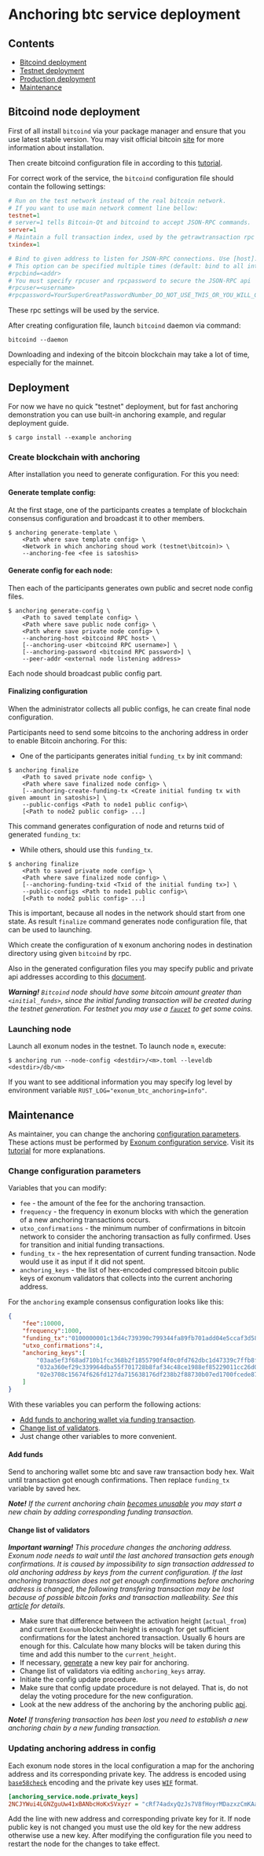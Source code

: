 # Anchoring btc service deployment

## Contents
* [Bitcoind deployment](#bitcoind-node-deployment)
* [Testnet deployment](#testnet-deployment)
* [Production deployment](#production-deployment)
* [Maintenance](#maintenance)

## Bitcoind node deployment

First of all install `bitcoind` via your package manager and ensure that you use latest stable version.
You may visit official bitcoin [site][bitcoin:install] for more information about installation.

Then create bitcoind configuration file in according to this [tutorial][bitcoin_wiki:configuration].

For correct work of the service, the `bitcoind` configuration file should contain the following settings:
```ini
# Run on the test network instead of the real bitcoin network.
# If you want to use main network comment line bellow:
testnet=1
# server=1 tells Bitcoin-Qt and bitcoind to accept JSON-RPC commands.
server=1
# Maintain a full transaction index, used by the getrawtransaction rpc call.
txindex=1

# Bind to given address to listen for JSON-RPC connections. Use [host]:port notation for IPv6.
# This option can be specified multiple times (default: bind to all interfaces)
#rpcbind=<addr>
# You must specify rpcuser and rpcpassword to secure the JSON-RPC api
#rpcuser=<username>
#rpcpassword=YourSuperGreatPasswordNumber_DO_NOT_USE_THIS_OR_YOU_WILL_GET_ROBBED_385593
```
These rpc settings will be used by the service.

After creating configuration file, launch `bitcoind` daemon via command:
```shell
bitcoind --daemon
```
Downloading and indexing of the bitcoin blockchain may take a lot of time, especially for the mainnet.

## Deployment

For now we have no quick "testnet" deployment, but for fast anchoring demonstration you can use built-in anchoring example, and regular deployment guide.
```shell
$ cargo install --example anchoring
```

### Create blockchain with anchoring
After installation you need to generate configuration.
For this you need:

#### Generate template config:
At the first stage, one of the participants creates a template of blockchain consensus configuration and broadcast it to other members.
```
$ anchoring generate-template \
    <Path where save template config> \
    <Network in which anchoring shoud work (testnet\bitcoin)> \
    --anchoring-fee <fee is satoshis>
```

#### Generate config for each node:
Then each of the participants generates own public and secret node config files.
```
$ anchoring generate-config \
    <Path to saved template config> \
    <Path where save public node config> \
    <Path where save private node config> \
    --anchoring-host <bitcoind RPC host> \
    [--anchoring-user <bitcoind RPC username>] \
    [--anchoring-password <bitcoind RPC password>] \
    --peer-addr <external node listening address>
```
Each node should broadcast public config part.
#### Finalizing configuration
When the administrator collects all public configs, he can create final node configuration.


Participants need to send some bitcoins to the anchoring address in order to enable Bitcoin anchoring.
For this:
 - One of the participants generates initial `funding_tx` by init command:
```
$ anchoring finalize
    <Path to saved private node config> \
    <Path where save finalized node config> \
    [--anchoring-create-funding-tx <Create initial funding tx with given amount in satoshis>] \
    --public-configs <Path to node1 public config>\
    [<Path to node2 public config> ...]
```
This command generates configuration of node and returns
txid of generated `funding_tx`:

 - While others, should use this `funding_tx`.
```
$ anchoring finalize
    <Path to saved private node config> \
    <Path where save finalized node config> \
    [--anchoring-funding-txid <Txid of the initial funding tx>] \
    --public-configs <Path to node1 public config>\
    [<Path to node2 public config> ...]
```
This is important, because all nodes in the network should start from one state.
As result `finalize` command generates node configuration file, that can be used to launching.

Which create the configuration of `N` exonum anchoring nodes in destination directory using given `bitcoind` by rpc.

Also in the generated configuration files you may specify public and private api addresses according to this [document][exonum:node_api].

***Warning!** `Bitcoind` node should have some bitcoin amount greater than `<initial_funds>`,
since the initial funding transaction will be created during the testnet generation.
For testnet you may use a [`faucet`][bitcoin:faucet] to get some coins.*

### Launching node

Launch all exonum nodes in the testnet. To launch node `m`, execute:
```
$ anchoring run --node-config <destdir>/<m>.toml --leveldb <destdir>/db/<m>
```

If you want to see additional information you may specify log level by environment variable `RUST_LOG="exonum_btc_anchoring=info"`.

## Maintenance

As maintainer, you can change the anchoring [configuration parameters](#change-configuration-parameters).
These actions must be performed by [Exonum configuration service][exonum:configuration_service].
Visit its [tutorial][exonum:configuration_tutorial] for more explanations.

### Change configuration parameters

Variables that you can modify:
 - `fee` - the amount of the fee for the anchoring transaction.
 - `frequency` - the frequency in exonum blocks with which the generation of a new anchoring transactions occurs.
 - `utxo_confirmations` - the minimum number of confirmations in bitcoin network to consider the anchoring transaction as fully confirmed. Uses for transition and initial funding transactions.
 - `funding_tx` - the hex representation of current funding transaction. Node would use it as input if it did not spent.
 - `anchoring_keys` - the list of hex-encoded compressed bitcoin public keys of exonum validators that collects into the current anchoring address.

For the `anchoring` example consensus configuration looks like this:
```json
{
    "fee":10000,
    "frequency":1000,
    "funding_tx":"0100000001c13d4c739390c799344fa89fb701add04e5ccaf3d580e4d4379c4b897e3a2266000000006b483045022100ff88211040a8a95a42ca8520749c1b2b4024ce07b3ed1b51da8bb90ef77dbe5d022034b34ef638d23ef0ea532e2c84a8816cb32021112d4bcf1457b4e2c149d1b83f01210250749a68b12a93c2cca6f86a9a9c9ba37f5191e85334c340856209a17cca349afeffffff0240420f000000000017a914180d8e6b0ad7f63177e943752c278294709425bd872908da0b000000001976a914dee9f9433b3f2d24cbd833f83a41e4c1235efa3f88acd6ac1000",
    "utxo_confirmations":4,
    "anchoring_keys":[
        "03aa5ef3f68ad710b1fcc368b2f1855790f4f0c0fd762dbc1d47339c7ffb8fe363",
        "032a360ef29c339964dba55f701728b8faf34c48ce1988ef85229011cc26d0472f",
        "02e3708c15674f626fd127da715638176df238b2f88730b07ed1700fcede872c25"
    ]
}
```

With these variables you can perform the following actions:
 - [Add funds to anchoring wallet via funding transaction](#add-funds).
 - [Change list of validators](#change-list-of-validators).
 - Just change other variables to more convenient.

#### Add funds

Send to anchoring wallet some btc and save raw transaction body hex. Wait until transaction got enough confirmations. Then replace `funding_tx` variable by saved hex.

***Note!** If the current anchoring chain [becomes unusable][exonum:anchoring_transfering] you may start a new chain by adding corresponding funding transaction.*

#### Change list of validators

***Important warning!** This procedure changes the anchoring address. Exonum node needs to wait until
the last anchored transaction gets enough confirmations. It is caused by impossibility to sign
transaction addressed to old anchoring address by keys from the current configuration. If the
last anchoring transaction does not get enough confirmations before anchoring address is changed,
the following transfering transaction may be lost because of possible bitcoin forks and
transaction malleability. See this [article][exonum:anchoring_transfering] for details.*

* Make sure that difference between the activation height (`actual_from`) and current `Exonum` blockchain height is enough for get sufficient confirmations for the latest anchored transaction. Usually 6 hours are enough for this.
Calculate how many blocks will be taken during this time and add this number to the `current_height`.
* If necessary, [generate](#generate-node-keys) a new key pair for anchoring.
* Change list of validators via editing `anchoring_keys` array.
* Initiate the config update procedure.
* Make sure that config update procedure is not delayed. That is, do not delay the voting procedure for the new configuration.
* Look at the new address of the anchoring by the anchoring public [api][exonum:anchoring_public_api].

***Note!** If transfering transaction has been lost you need to establish a new anchoring chain by a new funding transaction.*

### Updating anchoring address in config

Each exonum node stores in the local configuration a map for the anchoring address and its corresponding private key.
The address is encoded using [`base58check`][bitcoin:base58check] encoding and the private key uses [`WIF`][bitcoin:wif] format.
```ini
[anchoring_service.node.private_keys]
2NCJYWui4LGNZguUw41xBANbcHoKxSVxyzr = "cRf74adxyQzJs7V8fHoyrMDazxzCmKAan63Cfhf9i4KL69zRkdS2"
```
Add the line with new address and corresponding private key for it. If node public key is not changed you
must use the old key for the new address otherwise use a new key. After modifying the configuration file
you need to restart the node for the changes to take effect.

[bitcoin:install]: https://bitcoin.org/en/full-node#what-is-a-full-node
[bitcoin:faucet]: https://testnet.manu.backend.hamburg/faucet
[bitcoin:base58check]: https://en.bitcoin.it/wiki/Base58Check_encoding
[bitcoin:wif]: https://en.bitcoin.it/wiki/Wallet_import_format
[bitcoin_wiki:configuration]: https://en.bitcoin.it/wiki/Running_Bitcoin#Bitcoin.conf_Configuration_File
[exonum:node_api]: https://github.com/exonum/exonum-doc/blob/master/src/architecture/configuration.md#nodeapi
[exonum:configuration_service]: https://github.com/exonum/exonum-configuration
[exonum:configuration_tutorial]: https://github.com/exonum/exonum-configuration/blob/master/doc/testnet-api-tutorial.md
[exonum:dashboard]: https://github.com/exonum/exonum-dashboard
[exonum:anchoring_transfering]: https://github.com/exonum/exonum-doc/blob/master/src/advanced/bitcoin-anchoring.md#changing-validators-list
[exonum:anchoring_public_api]: https://github.com/exonum/exonum-doc/blob/master/src/advanced/bitcoin-anchoring.md#following-address
